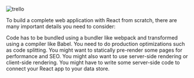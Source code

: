 
![trello](https://github.com/samik1234/test/assets/82882143/7ca2c26e-878d-4213-b814-ff332624b960)



To build
 a complete web application with React from scratch, there are many important details you need to consider:

Code has to be bundled using a bundler like webpack and transformed using a compiler like Babel.
You need to do production optimizations such as code splitting.
You might want to statically pre-render some pages for performance and SEO. You might also want to use server-side rendering or client-side rendering.
You might have to write some server-side code to connect your React app to your data store.
